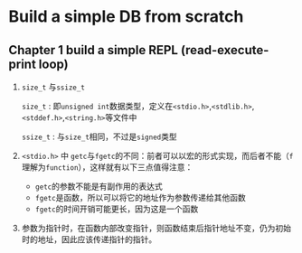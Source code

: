 # Build a simple DB from scratch

## Chapter 1  build a simple REPL (read-execute-print loop)

1. `size_t` 与`ssize_t`

   `size_t` : 即`unsigned int`数据类型，定义在`<stdio.h>`,`<stdlib.h>`,`<stddef.h>`,`<string.h>`等文件中

   `ssize_t` : 与`size_t`相同，不过是`signed`类型

2. `<stdio.h>` 中 `getc`与`fgetc`的不同：前者可以以宏的形式实现，而后者不能（`f`理解为`function`），这样就有以下三点值得注意：

   - `getc`的参数不能是有副作用的表达式
   - `fgetc`是函数，所以可以将它的地址作为参数传递给其他函数
   - `fgetc`的时间开销可能更长，因为这是一个函数

3. 参数为指针时，在函数内部改变指针，则函数结束后指针地址不变，仍为初始时的地址，因此应该传递指针的指针。